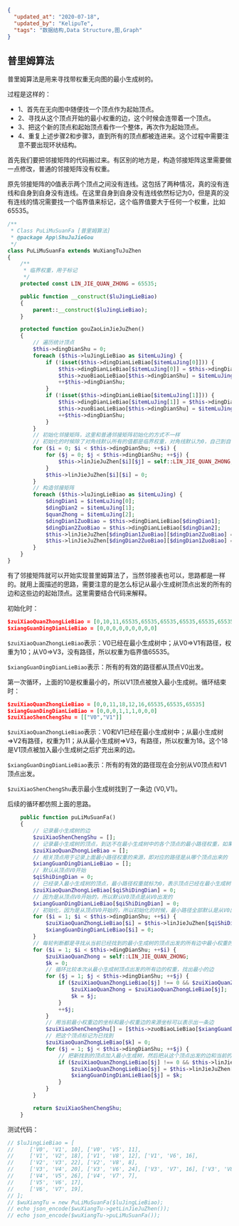 ```json
{
  "updated_at": "2020-07-18",
  "updated_by": "KelipuTe",
  "tags": "数据结构,Data Structure,图,Graph"
}
```

## 普里姆算法

普里姆算法是用来寻找带权重无向图的最小生成树的。

过程是这样的：

- 1、首先在无向图中随便找一个顶点作为起始顶点。
- 2、寻找从这个顶点开始的最小权重的边，这个时候会连带着一个顶点。
- 3、把这个新的顶点和起始顶点看作一个整体，再次作为起始顶点。
- 4、重复上述步骤2和步骤3，直到所有的顶点都被连进来。这个过程中需要注意不要出现环状结构。

首先我们要把邻接矩阵的代码搬过来。有区别的地方是，构造邻接矩阵这里需要做一点修改，普通的邻接矩阵没有权重。

原先邻接矩阵的0值表示两个顶点之间没有连线。这包括了两种情况，真的没有连线和自身到自身没有连线。在这里自身到自身没有连线依然标记为0，但是真的没有连线的情况需要找一个临界值来标记，这个临界值要大于任何一个权重，比如65535。

```php
/**
 * Class PuLiMuSuanFa [普里姆算法]
 * @package App\ShuJuJieGou
 */
class PuLiMuSuanFa extends WuXiangTuJuZhen
{
    /**
     * 临界权重，用于标记
     */
    protected const LIN_JIE_QUAN_ZHONG = 65535;

    public function __construct($luJingLieBiao)
    {
        parent::__construct($luJingLieBiao);
    }

    protected function gouZaoLinJieJuZhen()
    {
        // 遍历统计顶点
        $this->dingDianShu = 0;
        foreach ($this->luJingLieBiao as $itemLuJing) {
            if (!isset($this->dingDianLieBiao[$itemLuJing[0]])) {
                $this->dingDianLieBiao[$itemLuJing[0]] = $this->dingDianShu;
                $this->zuoBiaoLieBiao[$this->dingDianShu] = $itemLuJing[0];
                ++$this->dingDianShu;
            }
            if (!isset($this->dingDianLieBiao[$itemLuJing[1]])) {
                $this->dingDianLieBiao[$itemLuJing[1]] = $this->dingDianShu;
                $this->zuoBiaoLieBiao[$this->dingDianShu] = $itemLuJing[1];
                ++$this->dingDianShu;
            }
        }
        // 初始化邻接矩阵，这里和普通邻接矩阵初始化的方式不一样
        // 初始化的时候除了对角线默认所有的值都是临界权重，对角线默认为0，自己到自己当然是0
        for ($i = 0; $i < $this->dingDianShu; ++$i) {
            for ($j = 0; $j < $this->dingDianShu; ++$j) {
                $this->linJieJuZhen[$i][$j] = self::LIN_JIE_QUAN_ZHONG;
            }
            $this->linJieJuZhen[$i][$i] = 0;
        }
        // 构造邻接矩阵
        foreach ($this->luJingLieBiao as $itemLuJing) {
            $dingDian1 = $itemLuJing[0];
            $dingDian2 = $itemLuJing[1];
            $quanZhong = $itemLuJing[2];
            $dingDian1ZuoBiao = $this->dingDianLieBiao[$dingDian1];
            $dingDian2ZuoBiao = $this->dingDianLieBiao[$dingDian2];
            $this->linJieJuZhen[$dingDian1ZuoBiao][$dingDian2ZuoBiao] = $quanZhong;
            $this->linJieJuZhen[$dingDian2ZuoBiao][$dingDian1ZuoBiao] = $quanZhong;
        }
    }
}
```

有了邻接矩阵就可以开始实现普里姆算法了，当然邻接表也可以，思路都是一样的。就用上面描述的思路，需要注意的是怎么标记从最小生成树顶点出发的所有的边和这些边的起始顶点。这里需要结合代码来解释。

初始化时：

```json
$zuiXiaoQuanZhongLieBiao = [0,10,11,65535,65535,65535,65535,65535,65535]
$xiangGuanDingDianLieBiao = [0,0,0,0,0,0,0,0,0]
```

`$zuiXiaoQuanZhongLieBiao`表示：V0已经在最小生成树中；从V0=>V1有路径，权重为10；从V0=>V3，没有路径，所以权重为临界值65535。

`$xiangGuanDingDianLieBiao`表示：所有的有效的路径都从顶点V0出发。

第一次循环，上面的10是权重最小的，所以V1顶点被放入最小生成树。循环结束时：

```json
$zuiXiaoQuanZhongLieBiao = [0,0,11,18,12,16,65535,65535,65535]
$xiangGuanDingDianLieBiao = [0,0,0,1,1,1,0,0,0]
$zuiXiaoShenChengShu = [["V0","V1"]]
```

`$zuiXiaoQuanZhongLieBiao`表示：V0和V1已经在最小生成树中；从最小生成树=>V2有路径，权重为11；从从最小生成树=>V3，有路径，所以权重为18。这个18是V1顶点被加入最小生成树之后扩充出来的边。

`$xiangGuanDingDianLieBiao`表示：所有的有效的路径现在会分别从V0顶点和V1顶点出发。

`$zuiXiaoShenChengShu`表示最小生成树找到了一条边 (V0,V1)。

后续的循环都仿照上面的思路。

```php
    public function puLiMuSuanFa()
    {
        // 记录最小生成树的边
        $zuiXiaoShenChengShu = [];
        // 记录最小生成树的顶点，到达不在最小生成树中的各个顶点的最小路径权重，如果没有路径到达对应的顶点，就默认设置为临界权重
        $zuiXiaoQuanZhongLieBiao = [];
        // 相关顶点用于记录上面最小路径权重的来源，即对应的路径是从哪个顶点出来的
        $xiangGuanDingDianLieBiao = [];
        // 默认从顶点V0开始
        $qiShiDingDian = 0;
        // 已经录入最小生成树的顶点，最小路径权重就标为0，表示顶点已经在最小生成树中
        $zuiXiaoQuanZhongLieBiao[$qiShiDingDian] = 0;
        // 因为是从顶点V0开始的，所以默认V0顶点是从V0出发的
        $xiangGuanDingDianLieBiao[$qiShiDingDian] = 0;
        // 初始化，因为是从顶点V0开始的，所以初始化的时候，最小路径全部默认是从V0出发的
        for ($i = 1; $i < $this->dingDianShu; ++$i) {
            $zuiXiaoQuanZhongLieBiao[$i] = $this->linJieJuZhen[$qiShiDingDian][$i];
            $xiangGuanDingDianLieBiao[$i] = 0;
        }
        // 每轮判断都是寻找从当前已经找到的最小生成树的顶点出发的所有边中最小权重的边和对应的那个顶点
        for ($i = 1; $i < $this->dingDianShu; ++$i) {
            $zuiXiaoQuanZhong = self::LIN_JIE_QUAN_ZHONG;
            $k = 0;
            // 循环比较本次从最小生成树顶点出发的所有边的权重，找出最小的边
            for ($j = 1; $j < $this->dingDianShu; ++$j) {
                if ($zuiXiaoQuanZhongLieBiao[$j] !== 0 && $zuiXiaoQuanZhongLieBiao[$j] < $zuiXiaoQuanZhong) {
                    $zuiXiaoQuanZhong = $zuiXiaoQuanZhongLieBiao[$j];
                    $k = $j;
                }
                ++$j;
            }
            // 用当前最小权重边的坐标和最小权重边的来源坐标可以表示出一条边
            $zuiXiaoShenChengShu[] = [$this->zuoBiaoLieBiao[$xiangGuanDingDianLieBiao[$k]], $this->zuoBiaoLieBiao[$k]];
            // 把这个顶点标记为已找到
            $zuiXiaoQuanZhongLieBiao[$k] = 0;
            for ($j = 1; $j < $this->dingDianShu; ++$j) {
                // 把新找到的顶点加入最小生成树，然后把从这个顶点出发的边和当前的最小路劲比较一下，权重更小的路径加入下一轮的判断
                if ($zuiXiaoQuanZhongLieBiao[$j] !== 0 && $this->linJieJuZhen[$k][$j] < $zuiXiaoQuanZhongLieBiao[$j]) {
                    $zuiXiaoQuanZhongLieBiao[$j] = $this->linJieJuZhen[$k][$j];
                    $xiangGuanDingDianLieBiao[$j] = $k;
                }
            }
        }

        return $zuiXiaoShenChengShu;
    }
```

测试代码：

```php
// $luJingLieBiao = [
//     ['V0', 'V1', 10], ['V0', 'V5', 11],
//     ['V1', 'V2', 18], ['V1', 'V8', 12], ['V1', 'V6', 16],
//     ['V2', 'V3', 22], ['V2', 'V8', 8],
//     ['V3', 'V4', 20], ['V3', 'V6', 24], ['V3', 'V7', 16], ['V3', 'V8', 21],
//     ['V4', 'V5', 26], ['V4', 'V7', 7],
//     ['V5', 'V6', 17],
//     ['V6', 'V7', 19],
// ];
// $wuXiangTu = new PuLiMuSuanFa($luJingLieBiao);
// echo json_encode($wuXiangTu->getLinJieJuZhen());
// echo json_encode($wuXiangTu->puLiMuSuanFa());
```


